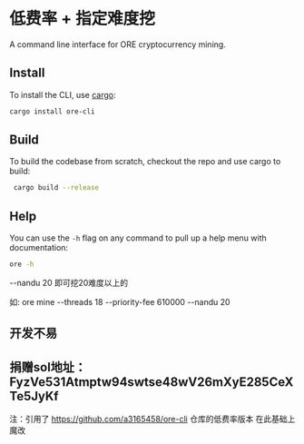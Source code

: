 # 低费率 + 指定难度挖

A command line interface for ORE cryptocurrency mining.

## Install

To install the CLI, use [cargo](https://doc.rust-lang.org/cargo/getting-started/installation.html):

```sh
cargo install ore-cli
```

## Build

To build the codebase from scratch, checkout the repo and use cargo to build:

```sh
 cargo build --release
```

## Help

You can use the `-h` flag on any command to pull up a help menu with documentation:

```sh
ore -h
```

--nandu 20 即可挖20难度以上的

如:
ore mine --threads 18 --priority-fee 610000 --nandu 20


## 开发不易  

## 捐赠sol地址： FyzVe531Atmptw94swtse48wV26mXyE285CeXTe5JyKf


注：引用了 https://github.com/a3165458/ore-cli 仓库的低费率版本  在此基础上魔改